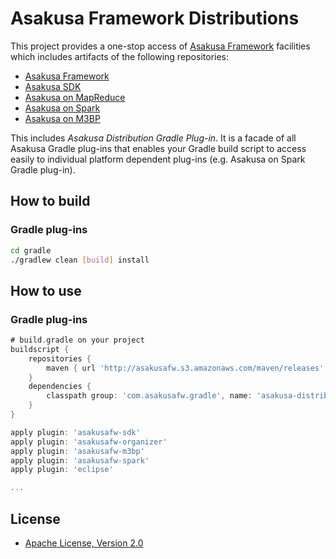 # Asakusa Framework Distributions

This project provides a one-stop access of [Asakusa Framework](https://github.com/asakusafw/asakusafw) facilities which includes artifacts of the following repositories:

* [Asakusa Framework](https://github.com/asakusafw/asakusafw)
* [Asakusa SDK](https://github.com/asakusafw/asakusafw-sdk)
* [Asakusa on MapReduce](https://github.com/asakusafw/asakusafw-mapreduce)
* [Asakusa on Spark](https://github.com/asakusafw/asakusafw-spark)
* [Asakusa on M3BP](https://github.com/asakusafw/asakusafw-m3bp)

This includes *Asakusa Distribution Gradle Plug-in*. It is a facade of all Asakusa Gradle plug-ins that enables your Gradle build script to access easily to individual platform dependent plug-ins (e.g. Asakusa on Spark Gradle plug-in).

## How to build

### Gradle plug-ins

```sh
cd gradle
./gradlew clean [build] install
```

## How to use

### Gradle plug-ins

```gradle
# build.gradle on your project
buildscript {
    repositories {
        maven { url 'http://asakusafw.s3.amazonaws.com/maven/releases' }
    }
    dependencies {
        classpath group: 'com.asakusafw.gradle', name: 'asakusa-distribution', version: '<x.y.z>'
    }
}

apply plugin: 'asakusafw-sdk'
apply plugin: 'asakusafw-organizer'
apply plugin: 'asakusafw-m3bp'
apply plugin: 'asakusafw-spark'
apply plugin: 'eclipse'

...
```

## License
* [Apache License, Version 2.0](http://www.apache.org/licenses/LICENSE-2.0)
